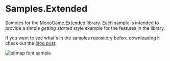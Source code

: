 # Samples.Extended

Samples for the [MonoGame.Extended](https://github.com/craftworkgames/MonoGame.Extended) library. Each sample  is intended to provide a simple *getting started* style example for the features in the library.

If you want to see what's in the samples repository before downloading it check out the [blog post](http://dylanwilson.net/the-monogame-extended-samples-repository).

![bitmap font sample](http://dylanwilson.net/images/bitmap-font-sample.jpg)


